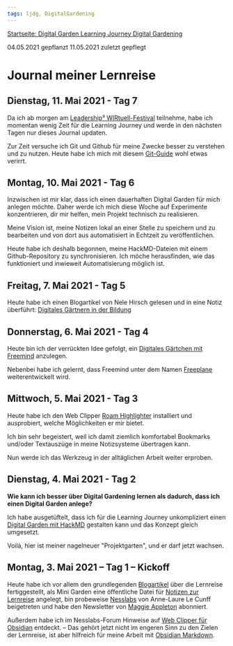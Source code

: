 ```yaml
---
tags: ljdg, DigitalGardening
---
```


[Startseite: Digital Garden Learning Journey Digital Gardening](https://hackmd.io/@holger-moller/learning-journey-digital-gardening-toc/)

04.05.2021 gepflanzt
11.05.2021 zuletzt gepflegt

# Journal meiner Lernreise

## Dienstag, 11. Mai 2021 - Tag 7

Da ich ab morgen am [Leadership³ WIRtuell-Festival](https://www.leadershiphoch3.de/angebote/festival/) teilnehme, habe ich momentan wenig Zeit für die Learning Journey und werde in den nächsten Tagen nur dieses Journal updaten.

Zur Zeit versuche ich Git und Github für meine Zwecke besser zu verstehen und zu nutzen. Heute habe ich mich mit diesem [Git-Guide](https://rogerdudler.github.io/git-guide/index.de.html) wohl etwas verirrt.

## Montag, 10. Mai 2021 - Tag 6

Inzwischen ist mir klar, dass ich einen dauerhaften Digital Garden für mich anlegen möchte. Daher werde ich mich diese Woche auf Experimente konzentrieren, dir mir helfen, mein Projekt technisch zu realisieren.

Meine Vision ist, meine Notizen lokal an einer Stelle zu speichern und zu bearbeiten und von dort aus automatisiert in Echtzeit zu veröffentlichen.

Heute habe ich deshalb begonnen, meine HackMD-Dateien mit einem Github-Repository zu synchronisieren. Ich möche herausfinden, wie das funktioniert und inwieweit Automatisierung möglich ist.

## Freitag, 7. Mai 2021 - Tag 5

Heute habe ich einen Blogartikel von Nele Hirsch gelesen und in eine Notiz überführt: [Digitales Gärtnern in der Bildung](/wr_wBQ8gR02PZZiMtJSGkQ)

## Donnerstag, 6. Mai 2021 - Tag 4

Heute bin ich der verrückten Idee gefolgt, ein [Digitales Gärtchen mit Freemind](/HMQ_O0IBRFyGjbZInp25zg)  anzulegen.

Nebenbei habe ich gelernt, dass Freemind unter dem Namen [Freeplane](https://www.freeplane.org/wiki/index.php/Home) weiterentwickelt wird.

## Mittwoch, 5. Mai 2021 - Tag 3

Heute habe ich den Web Clipper [Roam Highlighter](/dAv3bSbRQliT4abDYNCvlQ) installiert und ausprobiert, welche Möglichkeiten er mir bietet.

Ich bin sehr begeistert, weil ich damit ziemlich komfortabel Bookmarks und/oder Textauszüge in meine Notizsysteme übertragen kann.

Nun werde ich das Werkzeug in der alltäglichen Arbeit weiter erproben.

## Dienstag, 4. Mai 2021 - Tag 2

**Wie kann ich besser über Digital Gardening lernen als dadurch, dass ich einen Digital Garden anlege?**

Ich habe ausgetüftelt, dass ich für die Learning Journey unkompliziert einen [Digital Garden mit HackMD](/0lDDY68rTiG6TPhwfEHdfg) gestalten kann und das Konzept gleich umgesetzt.

Voilà, hier ist meiner nagelneuer "Projektgarten", und er darf jetzt wachsen.

## Montag, 3. Mai 2021 – Tag 1 – Kickoff

Heute habe ich vor allem den grundlegenden [Blogartikel](https://holgermoller.wordpress.com/2021/05/03/learning-journey-digital-gardening/) über die Lernreise fertiggestellt, als Mini Garden eine öffentliche Datei für [Notizen zur Lernreise](https://hackmd.io/@holger-moller/Learning-Journey-Digital-Gardening_Notizen) angelegt, bin probeweise [Nesslabs](https://nesslabs.com/) von Anne-Laure Le Cunff beigetreten und habe den Newsletter von [Maggie Appleton](https://maggieappleton.com/) abonniert.

Außerdem habe ich im Nesslabs-Forum Hinweise auf [Web Clipper für Obsidian](https://hackmd.io/@holger-moller/Learning-Journey-Digital-Gardening_Notizen#03052021) entdeckt. – Das gehört jetzt nicht im engeren Sinn zu den Zielen der Lernreise, ist aber hilfreich für meine Arbeit mit [Obsidian Markdown](https://obsidian.md/).

<!--
Vorläufig führe ich das [Journal](https://holgermoller.wordpress.com/2021/05/03/learning-journey-digital-gardening/#Logbuch) meiner Lernreise in meinem [Blog](https://holgermoller.wordpress.com/2021/05/03/learning-journey-digital-gardening/#Logbuch).

Ich werde die Inhalte demnächst auf dieser Seite integrieren.
-->